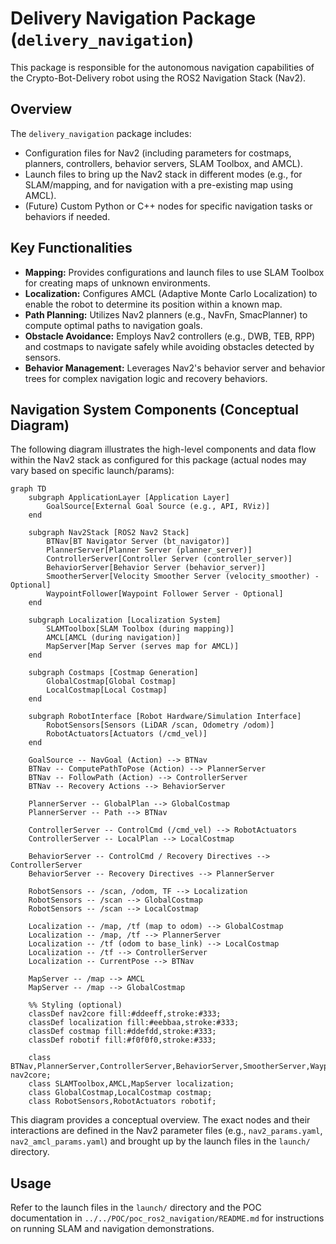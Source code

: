 # Delivery Navigation Package (`delivery_navigation`)

This package is responsible for the autonomous navigation capabilities of the Crypto-Bot-Delivery robot using the ROS2 Navigation Stack (Nav2).

## Overview

The `delivery_navigation` package includes:
*   Configuration files for Nav2 (including parameters for costmaps, planners, controllers, behavior servers, SLAM Toolbox, and AMCL).
*   Launch files to bring up the Nav2 stack in different modes (e.g., for SLAM/mapping, and for navigation with a pre-existing map using AMCL).
*   (Future) Custom Python or C++ nodes for specific navigation tasks or behaviors if needed.

## Key Functionalities

*   **Mapping:** Provides configurations and launch files to use SLAM Toolbox for creating maps of unknown environments.
*   **Localization:** Configures AMCL (Adaptive Monte Carlo Localization) to enable the robot to determine its position within a known map.
*   **Path Planning:** Utilizes Nav2 planners (e.g., NavFn, SmacPlanner) to compute optimal paths to navigation goals.
*   **Obstacle Avoidance:** Employs Nav2 controllers (e.g., DWB, TEB, RPP) and costmaps to navigate safely while avoiding obstacles detected by sensors.
*   **Behavior Management:** Leverages Nav2's behavior server and behavior trees for complex navigation logic and recovery behaviors.

## Navigation System Components (Conceptual Diagram)

The following diagram illustrates the high-level components and data flow within the Nav2 stack as configured for this package (actual nodes may vary based on specific launch/params):

```mermaid
graph TD
    subgraph ApplicationLayer [Application Layer]
        GoalSource[External Goal Source (e.g., API, RViz)]
    end

    subgraph Nav2Stack [ROS2 Nav2 Stack]
        BTNav[BT Navigator Server (bt_navigator)]
        PlannerServer[Planner Server (planner_server)]
        ControllerServer[Controller Server (controller_server)]
        BehaviorServer[Behavior Server (behavior_server)]
        SmootherServer[Velocity Smoother Server (velocity_smoother) - Optional]
        WaypointFollower[Waypoint Follower Server - Optional]
    end

    subgraph Localization [Localization System]
        SLAMToolbox[SLAM Toolbox (during mapping)]
        AMCL[AMCL (during navigation)]
        MapServer[Map Server (serves map for AMCL)]
    end

    subgraph Costmaps [Costmap Generation]
        GlobalCostmap[Global Costmap]
        LocalCostmap[Local Costmap]
    end

    subgraph RobotInterface [Robot Hardware/Simulation Interface]
        RobotSensors[Sensors (LiDAR /scan, Odometry /odom)]
        RobotActuators[Actuators (/cmd_vel)]
    end

    GoalSource -- NavGoal (Action) --> BTNav
    BTNav -- ComputePathToPose (Action) --> PlannerServer
    BTNav -- FollowPath (Action) --> ControllerServer
    BTNav -- Recovery Actions --> BehaviorServer
    
    PlannerServer -- GlobalPlan --> GlobalCostmap
    PlannerServer -- Path --> BTNav
    
    ControllerServer -- ControlCmd (/cmd_vel) --> RobotActuators
    ControllerServer -- LocalPlan --> LocalCostmap
    
    BehaviorServer -- ControlCmd / Recovery Directives --> ControllerServer
    BehaviorServer -- Recovery Directives --> PlannerServer

    RobotSensors -- /scan, /odom, TF --> Localization
    RobotSensors -- /scan --> GlobalCostmap
    RobotSensors -- /scan --> LocalCostmap
    
    Localization -- /map, /tf (map to odom) --> GlobalCostmap
    Localization -- /map, /tf --> PlannerServer
    Localization -- /tf (odom to base_link) --> LocalCostmap
    Localization -- /tf --> ControllerServer
    Localization -- CurrentPose --> BTNav

    MapServer -- /map --> AMCL
    MapServer -- /map --> GlobalCostmap

    %% Styling (optional)
    classDef nav2core fill:#ddeeff,stroke:#333;
    classDef localization fill:#eebbaa,stroke:#333;
    classDef costmap fill:#ddefdd,stroke:#333;
    classDef robotif fill:#f0f0f0,stroke:#333;

    class BTNav,PlannerServer,ControllerServer,BehaviorServer,SmootherServer,WaypointFollower nav2core;
    class SLAMToolbox,AMCL,MapServer localization;
    class GlobalCostmap,LocalCostmap costmap;
    class RobotSensors,RobotActuators robotif;
```
This diagram provides a conceptual overview. The exact nodes and their interactions are defined in the Nav2 parameter files (e.g., `nav2_params.yaml`, `nav2_amcl_params.yaml`) and brought up by the launch files in the `launch/` directory.

## Usage

Refer to the launch files in the `launch/` directory and the POC documentation in `../../POC/poc_ros2_navigation/README.md` for instructions on running SLAM and navigation demonstrations.
```
